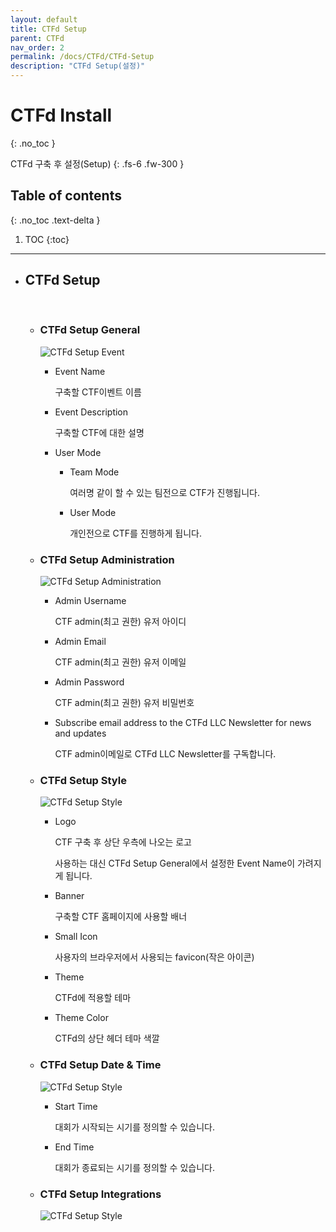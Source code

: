 ```yaml
---
layout: default
title: CTFd Setup
parent: CTFd
nav_order: 2
permalink: /docs/CTFd/CTFd-Setup
description: "CTFd Setup(설정)"
---
```


# CTFd Install
{: .no_toc }


CTFd 구축 후 설정(Setup)
{: .fs-6 .fw-300 }

## Table of contents
{: .no_toc .text-delta }

1. TOC
{:toc}

---

+ ## CTFd Setup

    <br>

    + ### CTFd Setup General

        ![CTFd Setup Event](/post_images/CTFd/CTFd-Setup/CTFd-Setup-Event.png)

        + Event Name

            구축할 CTF이벤트 이름

        + Event Description

            구축할 CTF에 대한 설명

        + User Mode

          + Team Mode

            여러명 같이 할 수 있는 팀전으로  CTF가 진행됩니다.

          + User Mode

            개인전으로 CTF를 진행하게 됩니다.

    + ### CTFd Setup Administration

        ![CTFd Setup Administration](/post_images/CTFd/CTFd-Setup/CTFd-Setup-Administration.png)

        + Admin Username

            CTF admin(최고 권한) 유저 아이디

        + Admin Email

            CTF admin(최고 권한) 유저 이메일

        + Admin Password

            CTF admin(최고 권한) 유저 비밀번호

        + Subscribe email address to the CTFd LLC Newsletter for news and updates

            CTF admin이메일로 CTFd LLC Newsletter를 구독합니다.

    + ### CTFd Setup Style

        ![CTFd Setup Style](/post_images/CTFd/CTFd-Setup/CTFd-Setup-Style.png)

        + Logo

            CTF 구축 후 상단 우측에 나오는 로고

            사용하는 대신 CTFd Setup General에서 설정한 Event Name이 가려지게 됩니다.

        + Banner

            구축할 CTF 홈페이지에 사용할 배너

        + Small Icon

            사용자의 브라우저에서 사용되는 favicon(작은 아이콘)

        + Theme

            CTFd에 적용할 테마

        + Theme Color

            CTFd의 상단 헤더 테마 색깔


    + ### CTFd Setup Date & Time

        ![CTFd Setup Style](/post_images/CTFd/CTFd-Setup/CTFd-Setup-Date&Time.png)

        + Start Time

            대회가 시작되는 시기를 정의할 수 있습니다.

        + End Time

            대회가 종료되는 시기를 정의할 수 있습니다.
            

    + ### CTFd Setup Integrations

        ![CTFd Setup Style](/post_images/CTFd/CTFd-Setup/CTFd-Setup-Interations.png)
